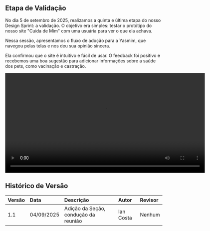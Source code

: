 ## Etapa de Validação
No dia 5 de setembro de 2025, realizamos a quinta e última etapa do nosso Design Sprint: a validação. O objetivo era simples: testar o protótipo do nosso site "Cuida de Mim" com uma usuária para ver o que ela achava.

Nessa sessão, apresentamos o fluxo de adoção para a Yasmim, que navegou pelas telas e nos deu sua opinião sincera.

Ela confirmou que o site é intuitivo e fácil de usar. O feedback foi positivo e recebemos uma boa sugestão para adicionar informações sobre a saúde dos pets, como vacinação e castração.

<video width="640" controls>
  <source src="../assets/validacao.mp4" type="video/mp4">
  Seu navegador não suporta o elemento de vídeo.
</video>

## Histórico de Versão

| Versão | Data | Descrição | Autor | Revisor |
| :--- | :--- | :--- | :--- | :--- |
| 1.1 | 04/09/2025 | Adição da Seção, condução da reunião | Ian Costa | Nenhum |